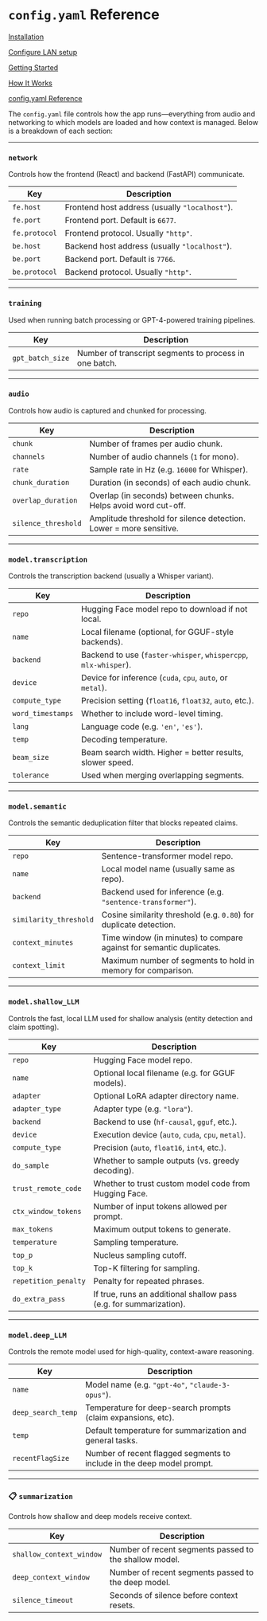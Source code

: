 # `config.yaml` Reference

[Installation](install.md)

[Configure LAN setup](lan_setup.md)

[Getting Started](getting_started.md)

[How It Works](how_it_works.md)

[config.yaml Reference](docs/config.md)

The `config.yaml` file controls how the app runs—everything from audio and networking to which models are loaded and how context is managed. Below is a breakdown of each section:

---

### `network`

Controls how the frontend (React) and backend (FastAPI) communicate.

| Key            | Description                                             |
|----------------|---------------------------------------------------------|
| `fe.host`      | Frontend host address (usually `"localhost"`).         |
| `fe.port`      | Frontend port. Default is `6677`.                       |
| `fe.protocol`  | Frontend protocol. Usually `"http"`.                    |
| `be.host`      | Backend host address (usually `"localhost"`).          |
| `be.port`      | Backend port. Default is `7766`.                        |
| `be.protocol`  | Backend protocol. Usually `"http"`.                     |

---

### `training`

Used when running batch processing or GPT-4-powered training pipelines.

| Key              | Description                                            |
|------------------|--------------------------------------------------------|
| `gpt_batch_size` | Number of transcript segments to process in one batch. |

---

### `audio`

Controls how audio is captured and chunked for processing.

| Key                 | Description                                                                 |
|---------------------|-----------------------------------------------------------------------------|
| `chunk`             | Number of frames per audio chunk.                                           |
| `channels`          | Number of audio channels (`1` for mono).                                    |
| `rate`              | Sample rate in Hz (e.g. `16000` for Whisper).                               |
| `chunk_duration`    | Duration (in seconds) of each audio chunk.                                  |
| `overlap_duration`  | Overlap (in seconds) between chunks. Helps avoid word cut-off.              |
| `silence_threshold` | Amplitude threshold for silence detection. Lower = more sensitive.          |

---

### `model.transcription`

Controls the transcription backend (usually a Whisper variant).

| Key             | Description                                                                 |
|------------------|-----------------------------------------------------------------------------|
| `repo`           | Hugging Face model repo to download if not local.                          |
| `name`           | Local filename (optional, for GGUF-style backends).                        |
| `backend`        | Backend to use (`faster-whisper`, `whispercpp`, `mlx-whisper`).            |
| `device`         | Device for inference (`cuda`, `cpu`, `auto`, or `metal`).                  |
| `compute_type`   | Precision setting (`float16`, `float32`, `auto`, etc.).                    |
| `word_timestamps`| Whether to include word-level timing.                                      |
| `lang`           | Language code (e.g. `'en'`, `'es'`).                                        |
| `temp`           | Decoding temperature.                                                      |
| `beam_size`      | Beam search width. Higher = better results, slower speed.                  |
| `tolerance`      | Used when merging overlapping segments.                                    |

---

### `model.semantic`

Controls the semantic deduplication filter that blocks repeated claims.

| Key                  | Description                                                              |
|----------------------|---------------------------------------------------------------------------|
| `repo`               | Sentence-transformer model repo.                                          |
| `name`               | Local model name (usually same as repo).                                  |
| `backend`            | Backend used for inference (e.g. `"sentence-transformer"`).               |
| `similarity_threshold`| Cosine similarity threshold (e.g. `0.80`) for duplicate detection.       |
| `context_minutes`    | Time window (in minutes) to compare against for semantic duplicates.      |
| `context_limit`      | Maximum number of segments to hold in memory for comparison.              |

---

### `model.shallow_LLM`

Controls the fast, local LLM used for shallow analysis (entity detection and claim spotting).

| Key                  | Description                                                              |
|----------------------|---------------------------------------------------------------------------|
| `repo`               | Hugging Face model repo.                                                  |
| `name`               | Optional local filename (e.g. for GGUF models).                      
| `adapter`            | Optional LoRA adapter directory name.                                     |
| `adapter_type`       | Adapter type (e.g. `"lora"`).                                              |
| `backend`            | Backend to use (`hf-causal`, `gguf`, etc.).                               |
| `device`             | Execution device (`auto`, `cuda`, `cpu`, `metal`).                        |
| `compute_type`       | Precision (`auto`, `float16`, `int4`, etc.).                              |
| `do_sample`          | Whether to sample outputs (vs. greedy decoding).                          |
| `trust_remote_code`  | Whether to trust custom model code from Hugging Face.                     |
| `ctx_window_tokens`  | Number of input tokens allowed per prompt.                                |
| `max_tokens`         | Maximum output tokens to generate.                                        |
| `temperature`        | Sampling temperature.                                                     |
| `top_p`              | Nucleus sampling cutoff.                                                  |
| `top_k`              | Top-K filtering for sampling.                                             |
| `repetition_penalty` | Penalty for repeated phrases.                                             |
| `do_extra_pass`      | If true, runs an additional shallow pass (e.g. for summarization).        |

---

### `model.deep_LLM`

Controls the remote model used for high-quality, context-aware reasoning.

| Key                  | Description                                                              |
|----------------------|---------------------------------------------------------------------------|
| `name`           | Model name (e.g. `"gpt-4o"`, `"claude-3-opus"`).                           |
| `deep_search_temp`| Temperature for deep-search prompts (claim expansions, etc).               |
| `temp`           | Default temperature for summarization and general tasks.                   |
| `recentFlagSize` | Number of recent flagged segments to include in the deep model prompt.     |

---

### 📋 `summarization`

Controls how shallow and deep models receive context.

| Key                      | Description                                                             |
|--------------------------|-------------------------------------------------------------------------|
| `shallow_context_window` | Number of recent segments passed to the shallow model.                  |
| `deep_context_window`    | Number of recent segments passed to the deep model.                     |
| `silence_timeout`        | Seconds of silence before context resets.                               |